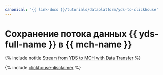 ```yaml
---
canonical: '{{ link-docs }}/tutorials/dataplatform/yds-to-clickhouse'
---
```


# Сохранение потока данных {{ yds-full-name }} в {{ mch-name }}

{% include notitle [Stream from YDS to MCH with Data Transfer](../../_tutorials/dataplatform/yds-to-clickhouse.md) %}

{% include [clickhouse-disclaimer](../../_includes/clickhouse-disclaimer.md) %}

